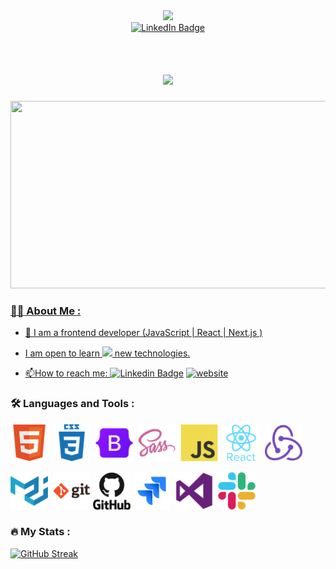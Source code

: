 <div id="header" align="center">
  <img src="https://media.giphy.com/media/M9gbBd9nbDrOTu1Mqx/giphy.gif" width="100"/>
</div>

<div id="badges" align="center">
  <a href="https://www.linkedin.com/in/emre-kesim">
  <img src="https://img.shields.io/badge/LinkedIn-blue?style=for-the-badge&logo=linkedin&logoColor=white" alt="LinkedIn Badge"/>
</div>
  <div align="center"> 
    <img src="https://komarev.com/ghpvc/?username=emrekesim&style=flat-square&color=blue" alt=""/>
    <h1>
  <Hi there  I'm Emre...👋/>
  <img src="https://media.giphy.com/media/hvRJCLFzcasrR4ia7z/giphy.gif" width="30px"/>
  </h1>
   </div> 
<div align="center">
  <img src="https://media.giphy.com/media/dWesBcTLavkZuG35MI/giphy.gif" width="600" height="300"/>
</div>



### :technologist: About Me :


- 🔭 I am a frontend developer (JavaScript | React | Next.js )
- I am open to learn <img src="https://media.giphy.com/media/WUlplcMpOCEmTGBtBW/giphy.gif" width="30">  new technologies. 

- :mailbox:How to reach me: [![Linkedin Badge](https://img.shields.io/badge/-Emre_KESIM-blue?style=flat&logo=Linkedin&logoColor=white)](https://www.linkedin.com/in/emre-kesim) [![website](https://img.shields.io/badge/gmail-f1f2f6.svg?&style=for-the-badge&logo=gmail&logoColor=red)](mailto:emrekesim34@gmail.com)


### :hammer_and_wrench: Languages and Tools :
  <div>
<img src="https://github.com/devicons/devicon/blob/master/icons/html5/html5-original.svg" title="HTML5" alt="HTML" width="60" height="60"/>&nbsp;
<img src="https://github.com/devicons/devicon/blob/master/icons/css3/css3-plain-wordmark.svg"  title="CSS3" alt="CSS" width="60" height="60"/>&nbsp;
<img src="https://github.com/devicons/devicon/blob/master/icons/bootstrap/bootstrap-original.svg" title="Bootstrap" alt="Bootstrap" width="60" height="60"/>&nbsp;
<img src="https://github.com/devicons/devicon/blob/master/icons/sass/sass-original.svg"  title="SASS" alt="SASS" width="60" height="60"/>&nbsp;
<img src="https://github.com/devicons/devicon/blob/master/icons/javascript/javascript-original.svg" title="JavaScript" alt="JavaScript" width="60" height="60"/>&nbsp;
<img src="https://github.com/devicons/devicon/blob/master/icons/react/react-original-wordmark.svg" title="React" alt="React" width="60" height="60"/>&nbsp;
<img src="https://github.com/devicons/devicon/blob/master/icons/redux/redux-original.svg" title="Redux" alt="redux" width="60" height="60"/>

<img src="https://github.com/devicons/devicon/blob/master/icons/materialui/materialui-original.svg" title="Material UI" alt="Material UI" width="60" height="60"/>&nbsp;
<img src="https://github.com/devicons/devicon/blob/master/icons/git/git-original-wordmark.svg" title="Git" alt="Git" width="60" height="60"/> 
<img src="https://github.com/devicons/devicon/blob/master/icons/github/github-original-wordmark.svg" title="GitHub" alt="GitHub" width="60" height="60"/> 
<img src="https://github.com/devicons/devicon/blob/master/icons/jira/jira-original.svg" title="Jira"  alt="Jira" width="60" height="60"/>&nbsp;
<img src="https://github.com/devicons/devicon/blob/master/icons/visualstudio/visualstudio-plain.svg" title="VS"  alt="VS" width="60" height="60"/>&nbsp;
<img src="https://github.com/devicons/devicon/blob/master/icons/slack/slack-original.svg" title="Slack"  alt="Slack" width="60" height="60"/>&nbsp;
</div>

### :fire: My Stats :
 [![GitHub Streak](https://github-readme-streak-stats.herokuapp.com?user=emrekesimemre&theme=dark&border_radius=4)](https://git.io/streak-stats)

